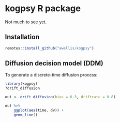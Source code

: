 # kogpsy R package

Not much to see yet.


## Installation

```r
remotes::install_github("awellis/kogpsy")
```

##  Diffusion decision model (DDM)

To generate a discrete-time diffusion process:

```r
library(kogpsy)
?drift_diffusion

out <- drift_diffusion(bias = 0.3, driftrate = 0.8)
```


```r
out %>% 
	ggplot(aes(time, dv)) + 
	geom_line()
```
